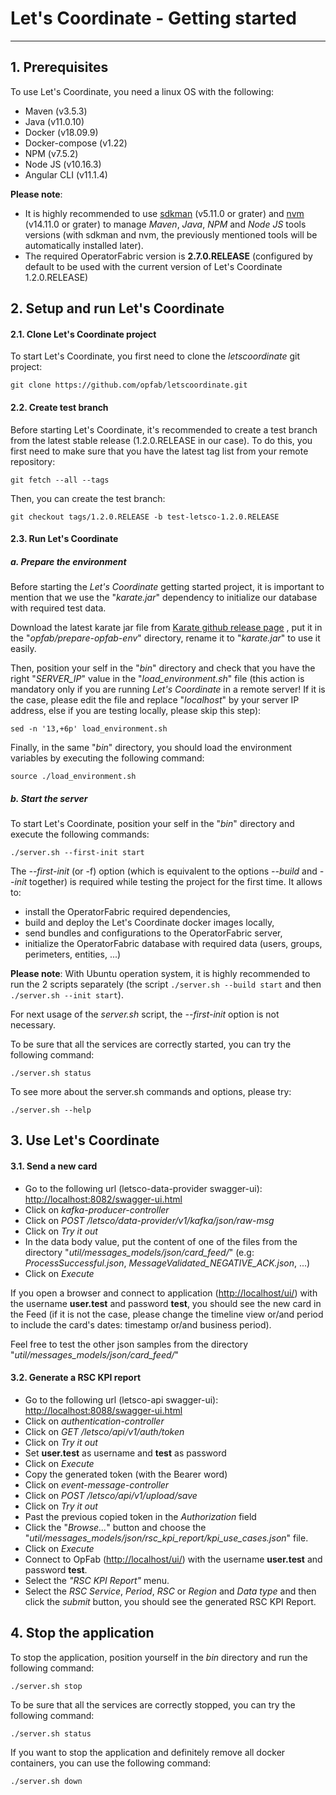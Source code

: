 <!-- Copyright (c) 2020-2021 RTE (https://www.rte-france.com)                                                  -->
<!-- Copyright (c) 2020-2021 RTE international (https://www.rte-international.com)                             -->
<!-- See AUTHORS.txt                                                                                      -->
<!-- This document is subject to the terms of the Creative Commons Attribution 4.0 International license. -->
<!-- If a copy of the license was not distributed with this                                               -->
<!-- file, You can obtain one at https://creativecommons.org/licenses/by/4.0/.                            -->
<!-- SPDX-License-Identifier: CC-BY-4.0                                                                   -->

# Let's Coordinate - Getting started
---

## 1. Prerequisites

To use Let's Coordinate, you need a linux OS with the following:

* Maven (v3.5.3)
* Java (v11.0.10)
* Docker (v18.09.9)
* Docker-compose (v1.22)
* NPM (v7.5.2) 
* Node JS (v10.16.3)
* Angular CLI (v11.1.4)

**Please note**: 
* It is highly recommended to use [sdkman](https://sdkman.io/) (v5.11.0 or grater) and [nvm](https://github.com/nvm-sh/nvm) (v14.11.0 or grater) to manage *Maven*, *Java*, *NPM* and *Node JS* tools versions (with sdkman and nvm, the previously mentioned tools will be automatically installed later).
* The required OperatorFabric version is **2.7.0.RELEASE** (configured by default to be used with the current version of Let's Coordinate 1.2.0.RELEASE)

## 2. Setup and run Let's Coordinate

#### 2.1. Clone Let's Coordinate project

To start Let's Coordinate, you first need to clone the *letscoordinate* git project:

```
git clone https://github.com/opfab/letscoordinate.git
```

#### 2.2. Create test branch

Before starting Let's Coordinate, it's recommended to create a test branch from the latest stable release (1.2.0.RELEASE in our case).
To do this, you first need to make sure that you have the latest tag list from your remote repository:

```
git fetch --all --tags
```

Then, you can create the test branch:

```
git checkout tags/1.2.0.RELEASE -b test-letsco-1.2.0.RELEASE
```

#### 2.3. Run Let's Coordinate

##### a. Prepare the environment

Before starting the *Let's Coordinate* getting started project, it is important to mention that we use the "*karate.jar*" dependency to initialize our database with required test data.

Download the latest karate jar file from [Karate github release page](https://github.com/intuit/karate/releases/) , put it in the "*opfab/prepare-opfab-env*" directory, rename it to "*karate.jar*" to use it easily.

Then, position your self in the "*bin*" directory and check that you have the right "*SERVER_IP*" value in the "*load_environment.sh*" file (this action is mandatory only if you are running *Let's Coordinate* in a remote server! If it is the case, please edit the file and replace "*localhost*" by your server IP address, else if you are testing locally, please skip this step):

```
sed -n '13,+6p' load_environment.sh
```

Finally, in the same "*bin*" directory, you should load the environment variables by executing the following command:

```
source ./load_environment.sh
```

##### b. Start the server

To start Let's Coordinate, position your self in the "*bin*" directory and execute the following commands:

```
./server.sh --first-init start 
```

The *--first-init* (or -f) option (which is equivalent to the options *--build* and *--init* together) is required while testing the project for the first time.
It allows to:
* install the OperatorFabric required dependencies, 
* build and deploy the Let's Coordinate docker images locally,
* send bundles and configurations to the OperatorFabric server,
* initialize the OperatorFabric database with required data (users, groups, perimeters, entities, ...)

**Please note**: With Ubuntu operation system, it is highly recommended to run the 2 scripts separately (the script ```./server.sh --build start``` and then ```./server.sh --init start```).

For next usage of the *server.sh* script, the *--first-init* option is not necessary.

To be sure that all the services are correctly started, you can try the following command:

```
./server.sh status 
```

To see more about the server.sh commands and options, please try:
```
./server.sh --help
```

## 3. Use Let's Coordinate

#### 3.1. Send a new card

- Go to the following url (letsco-data-provider swagger-ui): [http://localhost:8082/swagger-ui.html](http://localhost:8082/swagger-ui.html)
- Click on *kafka-producer-controller*
- Click on *POST /letsco/data-provider/v1/kafka/json/raw-msg*
- Click on *Try it out*
- In the data body value, put the content of one of the files from the directory "*util/messages_models/json/card_feed/*" (e.g: *ProcessSuccessful.json*, *MessageValidated_NEGATIVE_ACK.json*, ...)
- Click on *Execute*

If you open a browser and connect to application ([http://localhost/ui/](http://localhost/ui/)) with the username **user.test** and password **test**, you should see the new card in the Feed (if it is not the case, please change the timeline view or/and period to include the card's dates: timestamp or/and business period).

Feel free to test the other json samples from the directory "*util/messages_models/json/card_feed/*" 

#### 3.2. Generate a RSC KPI report

- Go to the following url (letsco-api swagger-ui): [http://localhost:8088/swagger-ui.html](http://localhost:8088/swagger-ui.html)
- Click on *authentication-controller*
- Click on *GET /letsco/api/v1/auth/token*
- Click on *Try it out*
- Set **user.test** as username and **test** as password
- Click on *Execute* 
- Copy the generated token (with the Bearer word)
- Click on *event-message-controller*
- Click on *POST /letsco/api/v1/upload/save*
- Click on *Try it out*
- Past the previous copied token in the *Authorization* field
- Click the "*Browse...*" button and choose the "*util/messages_models/json/rsc_kpi_report/kpi_use_cases.json*" file.
- Click on *Execute*
- Connect to OpFab ([http://localhost/ui/](http://localhost/ui/)) with the username **user.test** and password **test**.
- Select the *"RSC KPI Report"* menu.
- Select the *RSC Service*, *Period*, *RSC* or *Region* and *Data type* and then click the *submit* button, you should see the generated RSC KPI Report.

## 4. Stop the application

To stop the application, position yourself in the *bin* directory and run the following command:

```
./server.sh stop
```

To be sure that all the services are correctly stopped, you can try the following command:

```
./server.sh status 
```

If you want to stop the application and definitely remove all docker containers, you can use the following command:
```
./server.sh down
```